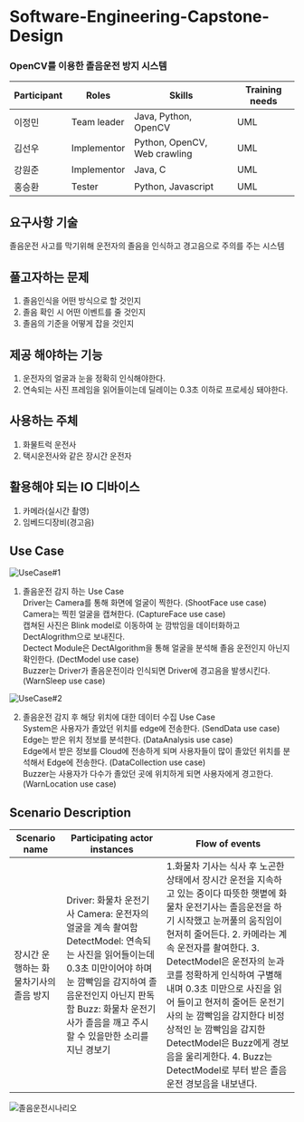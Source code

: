 # Software-Engineering-Capstone-Design

### OpenCV를 이용한 졸음운전 방지 시스템
|Participant|Roles|Skills|Training needs|
|------|---|---|---|
|이정민|Team leader|Java, Python, OpenCV|UML|
|김선우|Implementor|Python, OpenCV, Web crawling|UML|
|강원준|Implementor|Java, C|UML|
|홍승환|Tester|Python, Javascript|UML|


## 요구사항 기술
졸음운전 사고를 막기위해 운전자의 졸음을 인식하고 경고음으로 주의를 주는 시스템

## 풀고자하는 문제
1. 졸음인식을 어떤 방식으로 할 것인지 
2. 졸음 확인 시 어떤 이벤트를 줄 것인지 
3. 졸음의 기준을 어떻게 잡을 것인지

## 제공 해야하는 기능
1. 운전자의 얼굴과 눈을 정확히 인식해야한다.
2. 연속되는 사진 프레임을 읽어들이는데 딜레이는 0.3초 이하로 프로세싱 돼야한다.

## 사용하는 주체
1. 화물트럭 운전사
2. 택시운전사와 같은 장시간 운전자

## 활용해야 되는 IO 디바이스
1. 카메라(실시간 촬영)
2. 임베드디장비(경고음)

## Use Case
![UseCase#1](https://user-images.githubusercontent.com/67508204/94380423-7244ab80-0170-11eb-929b-968be169ce9b.png)

1. 졸음운전 감지 하는 Use Case  
Driver는 Camera를 통해 화면에 얼굴이 찍한다. (ShootFace use case)  
Camera는 찍힌 얼굴을 캡쳐한다. (CaptureFace use case)  
캡쳐된 사진은 Blink model로 이동하여 눈 깜밖임을 데이터화하고 DectAlogrithm으로 보내진다.  
Dectect Module은 DectAlgorithm을 통해 얼굴을 분석해 졸음 운전인지 아닌지 확인한다. (DectModel use case)  
Buzzer는 Driver가 졸음운전이라 인식되면 Driver에 경고음을 발생시킨다. (WarnSleep use case)  

![UseCase#2](https://user-images.githubusercontent.com/50129757/95689178-0707d880-0c4a-11eb-9dbd-f8307725808e.png)

2. 졸음운전 감지 후 해당 위치에 대한 데이터 수집 Use Case  
System은 사용자가 졸았던 위치를 edge에 전송한다. (SendData use case)  
Edge는 받은 위치 정보를 분석한다. (DataAnalysis use case)  
Edge에서 받은 정보를 Cloud에 전송하게 되며 사용자들이 많이 졸았던 위치를 분석해서 Edge에 전송한다. (DataCollection use case)  
Buzzer는 사용자가 다수가 졸았던 곳에 위치하게 되면 사용자에게 경고한다. (WarnLocation use case)  

## Scenario Description
|Scenario name| Participating actor instances|Flow of events|
|-------------|------------------------------|--------------|
|장시간 운행하는 화물차기사의 졸음 방지|Driver: 화물차 운전기사   Camera: 운전자의 얼굴을 계속 촬여함  DetectModel: 연속되는 사진을 읽어들이는데 0.3초 미만이어야 하며 눈 깜빡임을 감지하여 졸음운전인지 아닌지 판독함  Buzz: 화물차 운전기사가 졸음을 깨고 주시 할 수 있을만한 소리를 지닌 경보기|1.화물차 기사는 식사 후 노곤한 상태에서 장시간 운전을 지속하고 있는 중이다 따뜻한 햇볕에 화물차 운전기사는 졸음운전을 하기 시작했고 눈꺼풀의 움직임이 현저히 줄어든다.  2. 카메라는 계속 운전자를 촬여한다.  3. DetectModel은 운전자의 눈과 코를 정확하게 인식하여 구별해 내며 0.3초 미만으로 사진을 읽어 들이고 현저히 줄어든 운전기사의 눈 깜빡임을 감지한다 비정상적인 눈 깜빡임을 감지한 DetectModel은 Buzz에게 경보음을 울리게한다.  4. Buzz는 DetectModel로 부터 받은 졸음 운전 경보음을 내보낸다.|
![졸음운전시나리오](https://user-images.githubusercontent.com/67508204/93899288-212b5680-fd2f-11ea-83d9-823b68160f08.jpg)



